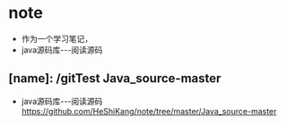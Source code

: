# note
* 作为一个学习笔记，
* java源码库---阅读源码
## [name]: /gitTest Java_source-master
* java源码库---阅读源码
 https://github.com/HeShiKang/note/tree/master/Java_source-master
